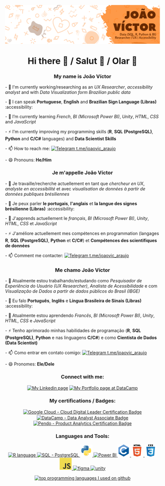 <img align="center" alt="Joao Victor's banner"  src="https://github.com/xuaun/xuaun/blob/main/Capa-Joao-Victor.png" title="João Víctor's banner" />

<h1 align="center">Hi there 👋 / Salut 👋 / Olar 👋</h1>

<h3 align="center">My name is João Víctor</h3>
<p>- 🔭 I'm currently working/researching as an <i>UX Researcher</i>, <i>accessibility analyst</i> and with <i>Data Visualization form Brazilian public data</i> </p>
<p>- 💬 I can speak <b>Portuguese</b>, <b>English</b> and <b>Brazilian Sign Language (Libras)</b> :accessibility: </p>
<p>- 🌱 I’m currently learning <i>French</i>, <i>BI (Microsoft Power BI)</i>, <i>Unity</i>, <i>HTML</i>, <i>CSS</i> and <i>JavaScript</i> </p>
<p>- ⚡ I'm currently improving my programming skills (<b>R</b>, <b>SQL (PostgreSQL)</b>, <b>Python</b> and <b>C/C#</b> languages) and <b>Data Scientist Skills</b> </p>
<p>- 📫 How to reach me: <a href="https://t.me/joaovic_araujo"> <img src="https://web.telegram.org/k/assets/img/favicon-16x16.png?v=jw3mK7G9Ry" alt="Telegram"/> t.me/joaovic_araujo </a> </p>
<p>- 😄 Pronouns: <b>He/Him</b> </p>

<h3 align="center">Je m'appelle João Víctor</h3>
<p>- 🔭 Je travaille/recherche actuellement en tant que <i>chercheur en UX</i>, <i>analyste en accessibilité</i> et avec <i>visualisation de données à partir de données publiques brésiliennes</i> </p>
<p>- 💬 Je peux parler <b>le portugais</b>, <b>l'anglais</b> et <b>la langue des signes brésilienne (Libras)</b> :accessibility: </p>
<p>- 🌱 J'apprends actuellement le <i>français</i>, <i>BI (Microsoft Power BI)</i>, <i>Unity</i>, <i>HTML</i>, <i>CSS</i> et <i>JavaScript</i> </p>
<p>- ⚡ J'améliore actuellement mes compétences en programmation (langages <b>R</b>, <b>SQL (PostgreSQL)</b>, <b>Python</b> et <b>C/C#</b>) et <b>Compétences des scientifiques de données</b> </p>
<p>- 📫 Comment me contacter: <a href="https://t.me/joaovic_araujo"> <img src="https://web.telegram.org/k/assets/img/favicon-16x16.png?v=jw3mK7G9Ry" alt="Telegram"/> t.me/joaovic_araujo </a> </p>

<h3 align="center">Me chamo João Víctor</h3>
<p>- 🔭 Atualmente estou trabalhando/estudando como <i>Pesquisador de Experiência do Usuário (UX Researcher)</i>, <i>Analista de Acessibilidade</i> e com <i>Visualização de Dados a partir de dados públicos do Brasil (IBGE)</i> </p>
<p>- 💬 Eu falo <b>Português</b>, <b>Inglês</b> e <b>Língua Brasileira de Sinais (Libras)</b> :accessibility: </p>
<p>- 🌱 Atualmente estou aprendendo <i>Francês</i>, <i>BI (Microsoft Power BI)</i>, <i>Unity</i>, <i>HTML</i>, <i>CSS</i> e <i>JavaScript</i> </p>
<p>- ⚡ Tenho aprimorado minhas habilidades de programação (<b>R</b>, <b>SQL (PostgreSQL)</b>, <b>Python</b> e nas linguagens <b>C/C#</b>) e como <b>Cientista de Dados (Data Scientist)</b> </p>
<p>- 📫 Como entrar em contato comigo: <a href="https://t.me/joaovic_araujo"> <img src="https://web.telegram.org/k/assets/img/favicon-16x16.png?v=jw3mK7G9Ry" alt="Telegram"/> t.me/joaovic_araujo </a> </p>
<p>- 😄 Pronomes: <b>Ele/Dele</b> </p>

<h3 align="center">Connect with me:</h3>
<p align="center">
  <a href="https://linkedin.com/in/joao-victor-araujo-lima" target="blank"><img align="center" src="https://raw.githubusercontent.com/rahuldkjain/github-profile-readme-generator/master/src/images/icons/Social/linked-in-alt.svg" alt="My Linkedin page" title="Linkedin" height="30" width="40" /></a>
  <a href="https://www.datacamp.com/portfolio/joaovictor-ne" target="blank"><img align="center" src="https://avatars.githubusercontent.com/u/6276968?v=4" alt="My Portfolio page at DataCamp" title="Portfolio at DataCamp" height="30" width="40" /></a>
</p>

<h3 align="center">My certifications / Badges:</h3>
<p align="center">
  <a href="https://www.credly.com/badges/cf49b199-627d-430c-9e46-ac62e7fc1b03/linked_in?t=sfi3rv" target="blank"><img align="center" src="https://images.credly.com/size/340x340/images/44994cda-b5b0-44cb-9a6d-d29b57163073/image.png" alt="Google Cloud - Cloud Digital Leader Certification Badge" title="Cloud Digital Leader Certification Badge" height="60" width="60" /></a>
  <a href="https://www.datacamp.com/certificate/DAA0014709030431" target="blank"><img align="center" src="https://media.datacamp.com/legacy/Certification/Badges%202024/outline/DA_Associate_-_badge_with_outline.png" alt="DataCamp - Data Analyst Associate Badge" title="Data Analyst Associate Badge" height="100" width="90" /></a>
  <a href="https://www.credly.com/badges/74c74344-d92e-4849-9d39-65cd5eea1ad6" target="blank"><img align="center" src="https://images.credly.com/size/340x340/images/83691e1f-fddf-45ce-b6a2-a28529838223/image.png" alt="Pendo - Product Analytics Certification Badge" title="Product Analytics Certification Badge" height="60" width="60" /></a>
</p>

<h3 align="center">Languages and Tools:</h3>
<p align="center"> 
  <a href="https://www.r-project.org/"> <img src="https://www.r-project.org/logo/Rlogo.png" alt="R language" title="R language" width="40" height="40"/> </a>
  <a href="https://www.postgresql.org/"> <img src="https://www.postgresql.org/media/img/about/press/elephant.png" alt="SQL - PostgreSQL" title="SQL - PostgreSQL" width="40" height="40"/> </a>
  <a href="https://www.python.org" target="_blank" rel="noreferrer"> <img src="https://raw.githubusercontent.com/devicons/devicon/master/icons/python/python-original.svg" alt="python" title="Python" width="40" height="40"/> </a>
  <a href="https://www.microsoft.com/pt-br/power-platform/products/power-bi" target="_blank" rel="noreferrer"> <img src="https://cdn-dynmedia-1.microsoft.com/is/image/microsoftcorp/Analysts_PBI?resMode=sharp2&op_usm=1.5,0.65,15,0&wid=2000&qlt=99&fmt=png-alpha&fit=constrain" alt="Power BI" title="Power BI" width="40" height="40"/> </a> 
  <a href="https://www.cprogramming.com/" target="_blank" rel="noreferrer"> <img src="https://raw.githubusercontent.com/devicons/devicon/master/icons/c/c-original.svg" alt="c" title="C language" width="40" height="40"/> </a>   
  <a href="https://www.w3.org/html/" target="_blank" rel="noreferrer"> <img src="https://raw.githubusercontent.com/devicons/devicon/master/icons/html5/html5-original-wordmark.svg" alt="html5" title="HTML5" width="40" height="40"/> </a>
  <a href="https://www.w3schools.com/css/" target="_blank" rel="noreferrer"> <img src="https://raw.githubusercontent.com/devicons/devicon/master/icons/css3/css3-original-wordmark.svg" alt="css3" title="CSS3" width="40" height="40"/> </a>
  <a href="https://developer.mozilla.org/en-US/docs/Web/JavaScript" target="_blank" rel="noreferrer"> <img src="https://raw.githubusercontent.com/devicons/devicon/master/icons/javascript/javascript-original.svg" alt="javascript" title="Javascript" width="40" height="40"/> </a>
  <a href="https://www.figma.com/" target="_blank" rel="noreferrer"> <img src="https://www.vectorlogo.zone/logos/figma/figma-icon.svg" alt="figma" title="Figma" width="40" height="40"/> </a>
  <a href="https://unity.com/" target="_blank" rel="noreferrer"> <img src="https://www.vectorlogo.zone/logos/unity3d/unity3d-icon.svg" alt="unity" title="Unity" width="40" height="40"/> </a> 
</p>

<p align="center">
  <a href="https://github.com/xuaun">
   <img align="center" height="180em" src="https://github-readme-stats.vercel.app/api/top-langs?username=xuaun&show_icons=true&locale=en&layout=compact&theme=codeSTACKr" alt="top programming languages ​​I used on github" title="Top Programming Languages"/>
  <!-- </br><img height="180em" src="https://github-readme-stats.vercel.app/api?username=xuaun&show_icons=true&theme=codeSTACKr&include_all_commits=true&count_private=false" alt="Some of João's statuses on GitHub" title="Statuses on GitHub"/></a> -->
</p>

<!--
**xuaun/xuaun** is a ✨ _special_ ✨ repository because its `README.md` (this file) appears on your GitHub profile.
-->
